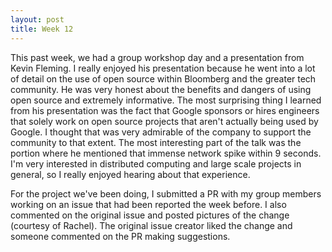 ```yaml
---
layout: post
title: Week 12
---
```


This past week, we had a group workshop day and a presentation from Kevin Fleming. I really enjoyed his presentation because he went into a lot of detail on the use of open source within Bloomberg and the greater tech community. He was very honest about the benefits and dangers of using open source and extremely informative. The most surprising thing I learned from his presentation was the fact that Google sponsors or hires engineers that solely work on open source projects that aren't actually being used by Google. I thought that was very admirable of the company to support the community to that extent. The most interesting part of the talk was the portion where he mentioned that immense network spike within 9 seconds. I'm very interested in distributed computing and large scale projects in general, so I really enjoyed hearing about that experience.

For the project we've been doing, I submitted a PR with my group members working on an issue that had been reported the week before. I also commented on the original issue and posted pictures of the change (courtesy of Rachel). The original issue creator liked the change and someone commented on the PR making suggestions.